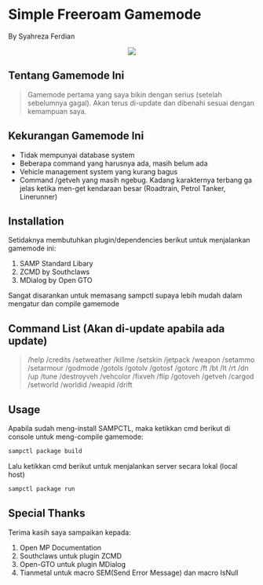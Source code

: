 # Simple Freeroam Gamemode
<p>By Syahreza Ferdian</p>

<p align="center">
  <a href="https://github.com/Syahreza-Ferdian/GTA-SAMP-Simple-Freeroam-Gamemode"><img src="https://img.shields.io/badge/sampctl-Simple_Freeroam_Server-2f2f2f.svg?style=for-the-badge" align="center"></a>
</p>


<!--
Short description of your library, why it's useful, some examples, pictures or
videos. Link to your forum release thread too.

Remember: You can use "forumfmt" to convert this readme to forum BBCode!

What the sections below should be used for:

`## Installation`: Leave this section un-edited unless you have some specific
additional installation procedure.

`## Testing`: Whether your library is tested with a simple `main()` and `print`,
unit-tested, or demonstrated via prompting the player to connect, you should
include some basic information for users to try out your code in some way.

And finally, maintaining your version number`:

* Follow [Semantic Versioning](https://semver.org/)
* When you release a new version, update `VERSION` and `git tag` it
* Versioning is important for sampctl to use the version control features

Happy Pawning!
-->

## Tentang Gamemode Ini
> Gamemode pertama yang saya bikin dengan serius (setelah sebelumnya gagal). Akan terus di-update dan dibenahi sesuai dengan kemampuan saya.

## Kekurangan Gamemode Ini
<ul>
        <li>Tidak mempunyai database system</li>
        <li>Beberapa command yang harusnya ada, masih belum ada</li>
        <li>Vehicle management system yang kurang bagus</li>
        <li>Command /getveh yang masih ngebug. Kadang karakternya terbang ga jelas ketika men-get kendaraan besar (Roadtrain, Petrol Tanker, Linerunner)</li>
</ul>

## Installation

Setidaknya membutuhkan plugin/dependencies berikut untuk menjalankan gamemode ini:
<ol>
        <li>SAMP Standard Libary</li>
        <li>ZCMD by Southclaws</li>
        <li>MDialog by Open GTO</li>
</ol>
Sangat disarankan untuk memasang sampctl supaya lebih mudah dalam mengatur dan compile gamemode


## Command List (Akan di-update apabila ada update)

> /help
/credits
/setweather
/killme
/setskin
/jetpack
/weapon
/setammo
/setarmour
/godmode
/gotols
/gotolv
/gotosf
/gotorc
/ft
/bt
/lt
/rt
/dn
/up
/tune
/destroyveh
/vehcolor
/fixveh
/flip
/gotoveh
/getveh
/cargod
/setworld
/worldid
/weapid
/drift

## Usage

<!--
Depending on whether your package is tested via in-game "demo tests" or
y_testing unit-tests, you should indicate to readers what to expect below here.
-->

Apabila sudah meng-install SAMPCTL, maka ketikkan cmd berikut di console untuk meng-compile gamemode:
```bash
sampctl package build
```
Lalu ketikkan cmd berikut untuk menjalankan server secara lokal (local host)
```bash
sampctl package run
```

## Special Thanks
Terima kasih saya sampaikan kepada:
<ol>
        <li>Open MP Documentation</li>
        <li>Southclaws untuk plugin ZCMD</li>
        <li>Open-GTO untuk plugin MDialog</li>
        <li>Tianmetal untuk macro SEM(Send Error Message) dan macro IsNull</li>
</ol>

